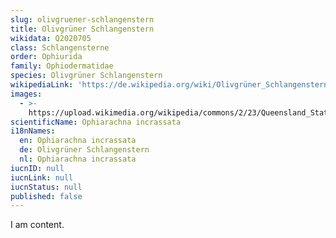 ```yaml
---
slug: olivgruener-schlangenstern
title: Olivgrüner Schlangenstern
wikidata: Q2020705
class: Schlangensterne
order: Ophiurida
family: Ophiodermatidae
species: Olivgrüner Schlangenstern
wikipediaLink: 'https://de.wikipedia.org/wiki/Olivgrüner_Schlangenstern'
images:
  - >-
    https://upload.wikimedia.org/wikipedia/commons/2/23/Queensland_State_Archives_1031_Bright_Green_BrittleStar_Ophiarachna_incrassata_Lamarch_c_1931.png
scientificName: Ophiarachna incrassata
i18nNames:
  en: Ophiarachna incrassata
  de: Olivgrüner Schlangenstern
  nl: Ophiarachna incrassata
iucnID: null
iucnLink: null
iucnStatus: null
published: false
---
```


I am content.
